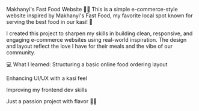 Makhanyi's Fast Food Website 🍔🔥
This is a simple e-commerce-style website inspired by Makhanyi's Fast Food, my favorite local spot known for serving the best food in our kasi! 🙌

I created this project to sharpen my skills in building clean, responsive, and engaging e-commerce websites using real-world inspiration. The design and layout reflect the love I have for their meals and the vibe of our community.

💻 What I learned:
Structuring a basic online food ordering layout

Enhancing UI/UX with a kasi feel

Improving my frontend dev skills

Just a passion project with flavor 🍟💥
